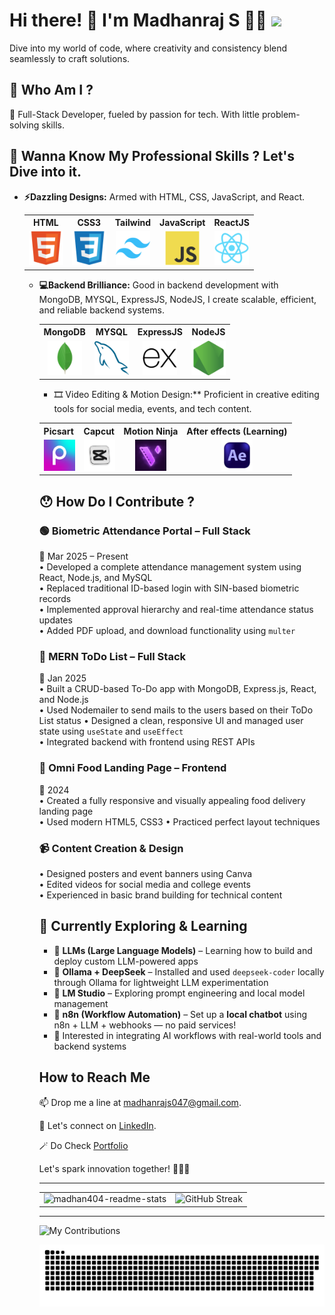 # Hi there! 👋 I'm Madhanraj S 🚀✨ ![](https://komarev.com/ghpvc/?username=madhan404&color=1f6feb&style=flat-square)

Dive into my world of code, where creativity and consistency blend seamlessly to craft solutions.

## 🫣 Who Am I ?

🚀 Full-Stack Developer, fueled by passion for tech. With little problem-solving skills.

## 💼 Wanna Know My Professional Skills ? Let's Dive into it.

  - **⚡Dazzling Designs:** Armed with HTML, CSS, JavaScript, and React.
    
    <table style="width: 100%; table-layout: fixed;">
      <tr align="center">
        <th>HTML</th>
        <th>CSS3</th>
        <th>Tailwind</th>
        <th>JavaScript</th>
        <th>ReactJS</th>
      </tr>
      <tr align="center">
        <td><img src="https://github.com/devicons/devicon/blob/master/icons/html5/html5-original.svg" title="HTML" alt="HTML Madhanraj S" height="55" width="55";/></td>
        <td><img src="https://github.com/devicons/devicon/blob/master/icons/css3/css3-original.svg" title="CSS" alt="CSS Madhanraj S" height="55" width="55";/></td>
</td>
        <td><img src="https://github.com/devicons/devicon/blob/master/icons/tailwindcss/tailwindcss-original.svg" title="Tailwind" alt="Tailwind Madhanraj S" height="55" width="55";/></td>
        <td><img src="https://github.com/devicons/devicon/blob/master/icons/javascript/javascript-original.svg" title="JavaScript" alt="JavaScript Madhanraj S" height="55" width="55";/></td>
        <td><img src="https://github.com/devicons/devicon/blob/master/icons/react/react-original.svg" title="ReactJS" alt="ReactJS Madhanraj S" height="55" width="55";/></td>
        </tr>
     </table>

  - **💻Backend Brilliance:** Good in backend development with MongoDB, MYSQL, ExpressJS, NodeJS, I create scalable, efficient, and reliable backend systems.

    <table style="width: 100%; table-layout: fixed;">
      <tr align="center">
        <th>MongoDB</th>
        <th>MYSQL</th>
        <th>ExpressJS</th>
        <th>NodeJS</th>
      </tr>
      <tr align="center">
        <td><img src="https://github.com/devicons/devicon/blob/master/icons/mongodb/mongodb-original.svg" title="MongoDB" alt="MongoDB Madhanraj S" width="55" height="55"/></td>
        <td><img src="https://github.com/devicons/devicon/blob/master/icons/mysql/mysql-original.svg" title="Mysql" alt="Mysql Madhanraj S" width="55" height="55"/></td>
        <td><img src="https://github.com/devicons/devicon/blob/master/icons/express/express-original.svg" title="ExpressJS" alt="ExpressJS Madhanraj S" width="55" height="55"/></td>
        <td><img src="https://github.com/devicons/devicon/blob/master/icons/nodejs/nodejs-original.svg" title="NodeJS" alt="NodeJS Madhanraj S" width="55" height="55"/></td>
      </tr>
    </table>


    - 🎞️ Video Editing & Motion Design:** Proficient in creative editing tools for social media, events, and tech content.
    <table style = "width:100%; , table-layout: fixed;>
    <tr align="center">
    <th>Picsart</th>
    <th>Capcut</th>
    <th>Motion Ninja</th>
    <th>After effects (Learning) </th>
    </tr>
    <tr align="center">
    <td><img src="https://raw.githubusercontent.com/madhan404/madhan404/main/assets/pple.png" title="Picsart" alt="Picsart" height="50" /></td>
    <td><img src="https://raw.githubusercontent.com/madhan404/madhan404/main/assets/capcut.png" title="CapCut" alt="CapCut" height="50" /></td>
    <td><img src="https://raw.githubusercontent.com/madhan404/madhan404/main/assets/motion%20ninja.png" title="Motion Ninja" alt="Motion Ninja" height="50" /></td>
    <td><img src="https://raw.githubusercontent.com/madhan404/madhan404/main/assets/after%20effects.png" title="After Effects" alt="After Effects" height="50" /></td>
  </tr>
    </table>
    



## 😯 How Do I Contribute ?

### 🟢 Biometric Attendance Portal – Full Stack 
📅 Mar 2025 – Present  
• Developed a complete attendance management system using React, Node.js, and MySQL  
• Replaced traditional ID-based login with SIN-based biometric records  
• Implemented approval hierarchy and real-time attendance status updates  
• Added PDF upload, and download functionality using `multer`  

### 📝 MERN ToDo List – Full Stack  
📅 Jan 2025  
• Built a CRUD-based To-Do app with MongoDB, Express.js, React, and Node.js  
• Used Nodemailer to send mails to the users based on their ToDo List status 
• Designed a clean, responsive UI and managed user state using `useState` and `useEffect`  
• Integrated backend with frontend using REST APIs  

### 🍔 Omni Food Landing Page – Frontend  
📅 2024  
• Created a fully responsive and visually appealing food delivery landing page  
• Used modern HTML5, CSS3
• Practiced perfect layout techniques

### 📹 Content Creation & Design  
• Designed posters and event banners using Canva  
• Edited videos for social media and college events  
• Experienced in basic brand building for technical content


## 🌱 Currently Exploring & Learning

- 🤖 **LLMs (Large Language Models)** – Learning how to build and deploy custom LLM-powered apps  
- 🔧 **Ollama + DeepSeek** – Installed and used `deepseek-coder` locally through Ollama for lightweight LLM experimentation  
- 🧠 **LM Studio** – Exploring prompt engineering and local model management  
- 🧩 **n8n (Workflow Automation)** – Set up a **local chatbot** using n8n + LLM + webhooks — no paid services!  
- 📡 Interested in integrating AI workflows with real-world tools and backend systems


## How to Reach Me

📫 Drop me a line at madhanrajs047@gmail.com.

🔮 Let's connect on [LinkedIn](https://www.linkedin.com/in/madhanraj-s-35430a284).

🪄 Do Check [Portfolio](https://portfolio-contact-4ca82.web.app/)

Let's spark innovation together! 🧙‍♂️✨

---

<table>
  <tr>
    <td style="border: none;">
      <img src="https://github-readme-stats.vercel.app/api?username=madhan404&show_icons=true&theme=github_dark" alt="madhan404-readme-stats" />
    </td>
    <td style="border: none;">
      <img src="https://streak-stats.demolab.com?user=madhan404&theme=github-dark-blue" alt="GitHub Streak" />
    </td>
  </tr>
</table>

---

![My Contributions](https://github-readme-activity-graph.vercel.app/graph?username=madhan404&bg_color=0d1117&color=58a6ff&line=1f6feb&point=ffffff&area=true&hide_border=false)

<p align="center">
 <img width="1000" src="assets/github-snake.svg" alt="snake"/>
</p>
